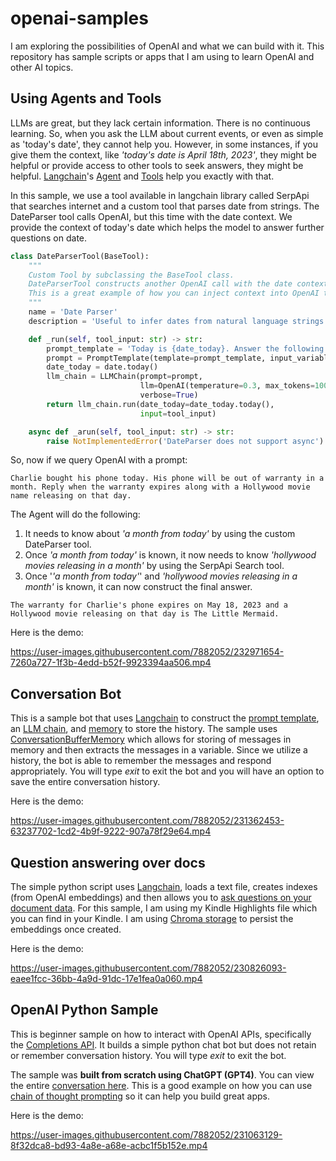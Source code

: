 # openai-samples
I am exploring the possibilities of OpenAI and what we can build with it. This repository has sample scripts or apps that I am using to learn OpenAI and other AI topics.

## Using Agents and Tools
LLMs are great, but they lack certain information. There is no continuous learning. So, when you ask the LLM about current events, or even as simple as 'today's date', they cannot help you. However, in some instances, if you give them the context, like *'today's date is April 18th, 2023'*, they might be helpful or provide access to other tools to seek answers, they might be helpful. [Langchain](https://python.langchain.com/en/latest/index.html)'s [Agent](https://python.langchain.com/en/latest/modules/agents.html) and [Tools](https://python.langchain.com/en/latest/modules/agents/tools.html) help you exactly with that. 

In this sample, we use a tool available in langchain library called SerpApi that searches internet and a custom tool that parses date from strings. The DateParser tool calls OpenAI, but this time with the date context. We provide the context of today's date which helps the model to answer further questions on date. 

```python
class DateParserTool(BaseTool):
    """
    Custom Tool by subclassing the BaseTool class.
    DateParserTool constructs another OpenAI call with the date context.
    This is a great example of how you can inject context into OpenAI through chaining.
    """
    name = 'Date Parser'
    description = 'Useful to infer dates from natural language strings.'

    def _run(self, tool_input: str) -> str:
        prompt_template = 'Today is {date_today}. Answer the following in Long Date format: {input}'
        prompt = PromptTemplate(template=prompt_template, input_variables=['date_today', 'input'])
        date_today = date.today()
        llm_chain = LLMChain(prompt=prompt,
                             llm=OpenAI(temperature=0.3, max_tokens=100),
                             verbose=True)
        return llm_chain.run(date_today=date_today.today(),
                             input=tool_input)

    async def _arun(self, tool_input: str) -> str:
        raise NotImplementedError('DateParser does not support async')
```

So, now if we query OpenAI with a prompt:

```
Charlie bought his phone today. His phone will be out of warranty in a month. Reply when the warranty expires along with a Hollywood movie name releasing on that day.
```
The Agent will do the following:
1. It needs to know about *'a month from today'* by using the custom DateParser tool.
2. Once *'a month from today'* is known, it now needs to know *'hollywood movies releasing in a month'* by using the SerpApi Search tool.
4. Once '*'a month from today'*' and *'hollywood movies releasing in a month'* is known, it can now construct the final answer.

```
The warranty for Charlie's phone expires on May 18, 2023 and a Hollywood movie releasing on that day is The Little Mermaid.
```

Here is the demo:

https://user-images.githubusercontent.com/7882052/232971654-7260a727-1f3b-4edd-b52f-9923394aa506.mp4



## Conversation Bot
This is a sample bot that uses [Langchain](https://python.langchain.com/en/latest/index.html) to construct the [prompt template](https://python.langchain.com/en/latest/modules/prompts/prompt_templates/getting_started.html), an [LLM chain](https://python.langchain.com/en/latest/modules/chains/getting_started.html), and [memory](https://python.langchain.com/en/latest/modules/memory/getting_started.html) to store the history. The sample uses [ConversationBufferMemory](https://python.langchain.com/en/latest/modules/memory/types/buffer.html) which allows for storing of messages in memory and then extracts the messages in a variable. Since we utilize a history, the bot is able to remember the messages and respond appropriately. You will type *exit* to exit the bot and you will have an option to save the entire conversation history.

Here is the demo:

https://user-images.githubusercontent.com/7882052/231362453-63237702-1cd2-4b9f-9222-907a78f29e64.mp4

## Question answering over docs
The simple python script uses [Langchain](https://python.langchain.com/en/latest/index.html), loads a text file, creates indexes (from OpenAI embeddings) and then allows you to [ask questions on your document data](https://python.langchain.com/en/latest/use_cases/question_answering.html). For this sample, I am using my Kindle Highlights file which you can find in your Kindle. I am using [Chroma storage](https://www.trychroma.com/) to persist the embeddings once created. 

Here is the demo:

https://user-images.githubusercontent.com/7882052/230826093-eaee1fcc-36bb-4a9d-91dc-17e1fea0a060.mp4

## OpenAI Python Sample
This is beginner sample on how to interact with OpenAI APIs, specifically the [Completions API](https://platform.openai.com/docs/api-reference/completions). It builds a simple python chat bot but does not retain or remember conversation history. You will type *exit* to exit the bot.

The sample was **built from scratch using ChatGPT (GPT4)**. 
You can view the entire [conversation here](https://github.com/chakkaradeep/openai-samples/blob/f255c95df4fef1cec228d64fa920a45f596608b3/OpenAI%20Python%20Sample/gpt4_chat_build_python_sample.md). This is a good example on how you can use [chain of thought prompting](https://learnprompting.org/docs/intermediate/chain_of_thought) so it can help you build great apps.

Here is the demo: 

https://user-images.githubusercontent.com/7882052/231063129-8f32dca8-bd93-4a8e-a68e-acbc1f5b152e.mp4
